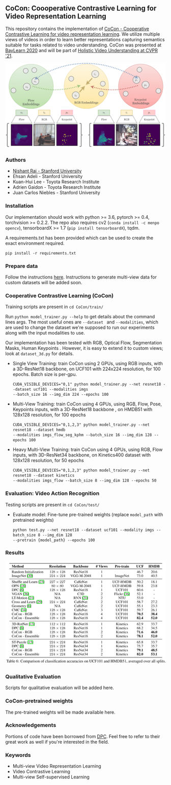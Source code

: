## CoCon: Coooperative Contrastive Learning for Video Representation Learning

This repository contains the implementation of [CoCon - Cooperative Contrastive Learning for video representation
 learning](https://arxiv.org/abs/2104.14764). We utilize multiple views of videos in order to learn better representations capturing semantics suitable for tasks related to video understanding. CoCon was presented at [BayLearn 2020](http://www.baylearn.org/overview) and will be part of [Holistic Video Understanding at CVPR '21](https://holistic-video-understanding.github.io/workshops/cvpr2021.html#awards).

![arch](assets/intuition.png)

### Authors

* [Nishant Rai - Stanford University](https://www.linkedin.com/in/nishantrai18/)
* Ehsan Adeli - Stanford University
* Kuan-Hui Lee - Toyota Research Institute
* Adrien Gaidon - Toyota Research Institute
* Juan Carlos Niebles - Stanford University

### Installation

Our implementation should work with python >= 3.6, pytorch >= 0.4, torchvision >= 0.2.2. The repo also requires cv2
 (`conda install -c menpo opencv`), tensorboardX >= 1.7 (`pip install tensorboardX`), tqdm.

A requirements.txt has been provided which can be used to create the exact environment required.
  ```
  pip install -r requirements.txt
  ```

### Prepare data

Follow the instructions [here](process_data/). Instructions to generate multi-view data for custom datasets will be
 added soon.

### Cooperative Contrastive Learning (CoCon)

Training scripts are present in `cd CoCon/train/`

Run `python model_trainer.py --help` to get details about the command lines args. The most useful ones are `--dataset
` and `--modalities`, which are used to change the dataset we're supposed to run our experiments along with the input
 modalities to use. 
 
Our implementation has been tested with RGB, Optical Flow, Segmentation Masks, Human Keypoints
 . However, it is easy to extend it to custom views; look at `dataset_3d.py` for details.

* Single View Training: train CoCon using 2 GPUs, using RGB inputs, with a 3D-ResNet18 backbone, on UCF101 with 224x224
 resolution, for 100 epochs. Batch size is per-gpu.
  ```
  CUDA_VISIBLE_DEVICES="0,1" python model_trainer.py --net resnet18 --dataset ucf101 --modalities imgs 
  --batch_size 16 --img_dim 224 --epochs 100
  ```

* Multi-View Training: train CoCon using 4 GPUs, using RGB, Flow, Pose, Keypoints inputs, with a 3D-ResNet18 backbone
, on HMDB51 with 128x128 resolution, for 100 epochs
  ```
  CUDA_VISIBLE_DEVICES="0,1,2,3" python model_trainer.py --net resnet18 --dataset hmdb 
  --modalities imgs_flow_seg_kphm --batch_size 16 --img_dim 128 --epochs 100
  ```

* Heavy Multi-View Training: train CoCon using 4 GPUs, using RGB, Flow inputs, with 3D-ResNet34 backbone, on Kinetics400
 dataset with 128x128 resolution, for 50 epochs
  ```
  CUDA_VISIBLE_DEVICES="0,1,2,3" python model_trainer.py --net resnet18 --dataset kinetics 
  --modalities imgs_flow --batch_size 8 --img_dim 128 --epochs 50
  ```

### Evaluation: Video Action Recognition

Testing scripts are present in `cd CoCon/test/`

* Evaluate model: Fine-tune pre-trained weights (replace `model_path` with pretrained weights)
  ```
  python test.py --net resnet18 --dataset ucf101 --modality imgs --batch_size 8 --img_dim 128 
  --pretrain {model_path} --epochs 100
  ```

### Results

![arch](assets/results.png)

### Qualitative Evaluation

Scripts for qualitative evaluation will be added here.

### CoCon-pretrained weights

The pre-trained weights will be made available here.

### Acknowledgements

Portions of code have been borrowed from [DPC](https://github.com/TengdaHan/DPC). Feel free to refer to their great
 work as well if you're interested in the field.
 
### Keywords
* Multi-view Video Representation Learning
* Video Contrastive Learning
* Multi-view Self-supervised Learning
